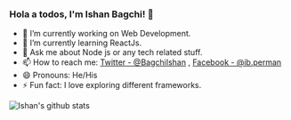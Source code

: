### Hola a todos, I'm Ishan Bagchi! 👋

<!-- ![Hits](https://hitcounter.pythonanywhere.com/count/tag.svg?url=https%3A%2F%2Fgithub.com%2ishanbagchi) -->

- 🔭 I’m currently working on Web Development.
- 🌱 I’m currently learning ReactJs. <!-- - 👯 I’m looking to collaborate on [URL Shortner](https://github.com/ishanbagchi/url-shortner). -->
- 💬 Ask me about Node js or any tech related stuff.
- 📫 How to reach me: [Twitter - @BagchiIshan](https://twitter.com/BagchiIshan) , [Facebook - @ib.perman](https://www.facebook.com/ib.perman)
- 😄 Pronouns: He/His
- ⚡ Fun fact: I love exploring different frameworks.

![Ishan's github stats](https://github-readme-stats.vercel.app/api?username=ishanbagchi&show_icons=true&hide=stars&title_color=ffffff&icon_color=bb2acf&text_color=daf7dc&bg_color=191919)
